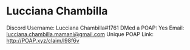 # Lucciana Chambilla

Discord Username: Lucciana Chambilla#1761
DMed a POAP: Yes
Email: lucciana.chambilla.mamani@gmail.com
Unique POAP Link: http://POAP.xyz/claim/l98f6v